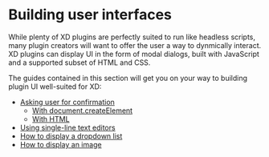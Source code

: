 # Building user interfaces

While plenty of XD plugins are perfectly suited to run like headless scripts, many plugin creators will want to offer the user a way to dynmically interact. XD plugins can display UI in the form of modal dialogs, built with JavaScript and a supported subset of HTML and CSS.

The guides contained in this section will get you on your way to building plugin UI well-suited for XD:

* [Asking user for confirmation](./how-to-ask-user-for-confirmation-guide/README.md)
    * [With document.createElement](./how-to-ask-user-for-confirmation-guide/README.md)
    * [With HTML](./how-to-ask-user-for-confirmation-guide/README_HTML.md)
* [Using single-line text editors](./how-to-use-single-line-text-ui-guide/README.md)
* [How to display a dropdown list](./how-to-display-a-dropdown-list-guide/README.md)
* [How to display an image](./how-to-display-an-image-guide/README.md)